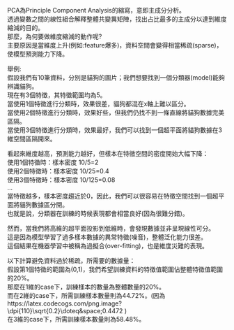 PCA為Principle Component Analysis的縮寫，意即主成分分析。  
透過變數之間的線性組合解釋整體共變異矩陣，找出占比最多的主成分以達到維度縮減的目的。  
那麼，為何要做維度縮減的動作呢?  
主要原因是當維度上升(例如:feature爆多)，資料空間會變得相當稀疏(sparse)，使模型預測能力下降。  
  
舉例:  
假設我們有10筆資料，分別是貓狗的圖片；我們想要找到一個分類器(model)能夠辨識貓狗。  
現在有3個特徵，其特徵範圍均為5。  
當使用1個特徵進行分類時，效果很差，貓狗都混在x軸上難以區分。  
當使用2個特徵進行分類時，效果好些，但我們仍找不到一條直線將貓狗數據完美區隔。  
當使用3個特徵進行分類時，效果最好，我們可以找到一個超平面將貓狗數據在3維空間區隔開來。  
  
看起來維度越高，預測能力越好，但樣本在特徵空間的密度開始大幅下降：  
使用1個特徵時：樣本密度 10/5=2  
使用2個特徵時：樣本密度 10/25=0.4  
使用3個特徵時：樣本密度 10/125=0.08  
...  
當特徵越多，樣本密度趨近於0，因此，我們可以很容易在特徵空間找到一個超平面將貓狗數據區分開。  
也就是說，分類器在訓練的時候表現都會相當良好(因為很難分錯)。  
  
然而，當我們將高維的超平面投影到低維時，會發現數據並非呈現線性可分。  
這是因為模型學習了過多樣本數據的異常特徵(噪音)，整體泛化能力很差。  
這個結果在機器學習中被稱為過擬合(over-fitting)，也是維度災難的表現。  
  
以下計算避免資料過於稀疏，所需要的數據量：  
假設第1個特徵的範圍為(0,1)，我們希望訓練資料的特徵值範圍佔整體特徵值範圍的20%。  
那麼在1維的case下，訓練樣本的數量為整體數量的20%。  
而在2維的case下，所需訓練樣本數量則為44.72%。(因為https://latex.codecogs.com/png.image?\dpi{110}\sqrt{0.2}\doteq&space;0.4472 )  
在3維的case下，所需訓練樣本數量則為58.48%。
